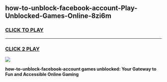 
## how-to-unblock-facebook-account-Play-Unblocked-Games-Online-8zi6m
<h3>
<a href="https://premium76.site?title=how-to-unblock-facebook-account&ref=25A">CLICK TO PLAY</a></h3>
<hr>

<h3>
<a href="https://premium76.site?title=how-to-unblock-facebook-account&ref=25A">CLICK 2 PLAY</a>
  
</h3>

<a href="https://premium76.site?title=how-to-unblock-facebook-account&ref=25A"><img src="https://clearcache.store/games.png"></a>


**how-to-unblock-facebook-account games unblocked: Your Gateway to Fun and Accessible Online Gaming**
